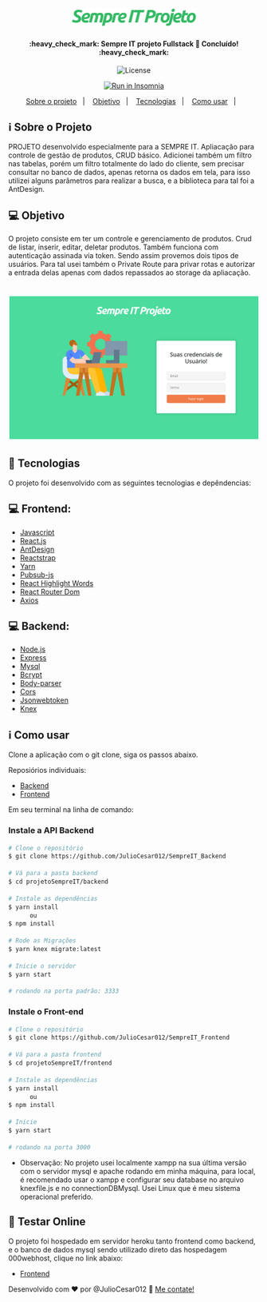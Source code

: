 <h1 align="center">
    <img alt="SempreIT" title="#SempreIT" src="./screenshots/logo.png" width="250px" />
</h1>

<h4 align="center">
	:heavy_check_mark:  Sempre IT projeto Fullstack 🚀 Concluído! :heavy_check_mark:
</h4>
<p align="center">
  <img alt="License" src="https://img.shields.io/badge/license-MIT-brightgreen">
</p>

<p align="center">
<a href="https://insomnia.rest/run/?label=NLW%201.0%20-%20Ecoleta&uri=https%3A%2F%2Fraw.githubusercontent.com%2FDanielObara%2FNLW-1.0%2Fmaster%2Fbackend%2FInsomnia.json" target="_blank"><img src="https://insomnia.rest/images/run.svg" alt="Run in Insomnia"></a>
</p>
<p align="center">
  <a href="#-sobre-o-projeto">Sobre o projeto</a>&nbsp;&nbsp;&nbsp;|&nbsp;&nbsp;&nbsp;
  <a href="#-objetivo">Objetivo</a>&nbsp;&nbsp;&nbsp;|&nbsp;&nbsp;&nbsp;
  <a href="#tecnologias">Tecnologias</a>&nbsp;&nbsp;&nbsp;|&nbsp;&nbsp;&nbsp;
  <a href="#-como-usar">Como usar</a>&nbsp;&nbsp;&nbsp;|&nbsp;&nbsp;&nbsp;
</p>

## :information_source: Sobre o Projeto

PROJETO desenvolvido especialmente para a SEMPRE IT. Apliacação para controle de gestão de produtos, CRUD básico. Adicionei também um filtro nas tabelas, porém um filtro totalmente do lado do cliente, sem precisar consultar no banco de dados, apenas retorna os dados em tela, para isso utilizei alguns parâmetros para realizar a busca, e a biblioteca para tal foi a AntDesign.

## 💻 Objetivo

O projeto consiste em ter um controle e gerenciamento de produtos. Crud de listar, inserir, editar, deletar produtos. Também funciona com autenticação assinada via token. Sendo assim provemos dois tipos de usuários. Para tal usei também o Private Route para privar rotas e autorizar a entrada delas apenas com dados repassados ao storage da apliacação.

<h1 align="center">
    <img alt="Example" title="Example" src="./screenshots/telaInicial.png" width="500px" />
</h1>

## :rocket: Tecnologias

O projeto foi desenvolvido com as seguintes tecnologias e depêndencias:

## :computer: Frontend:

- [Javascript][javascript]
- [React.js][reactjs]
- [AntDesign][antdesign]
- [Reactstrap][reactstrap]
- [Yarn][yarn]
- [Pubsub-js][pubsub-js]
- [React Highlight Words][react-highlight-words]
- [React Router Dom][react-router-dom]
- [Axios][axios]

## :computer: Backend:

- [Node.js][nodejs]
- [Express][nodejs]
- [Mysql][nodejs]
- [Bcrypt][nodejs]
- [Body-parser][nodejs]
- [Cors][nodejs]
- [Jsonwebtoken][nodejs]
- [Knex][nodejs]

## :information_source: Como usar

Clone a aplicação com o git clone, siga os passos abaixo.

Reposiórios individuais:

- [Backend][backend_github]
- [Frontend][frontend_github]

Em seu terminal na linha de comando:

### Instale a API Backend

```bash
# Clone o repositório
$ git clone https://github.com/JulioCesar012/SempreIT_Backend

# Vá para a pasta backend
$ cd projetoSempreIT/backend

# Instale as dependências
$ yarn install
      ou
$ npm install

# Rode as Migrações
$ yarn knex migrate:latest

# Inicie o servidor
$ yarn start

# rodando na porta padrão: 3333
```

### Instale o Front-end

```bash
# Clone o repositório
$ git clone https://github.com/JulioCesar012/SempreIT_Frontend

# Vá para a pasta frontend
$ cd projetoSempreIT/frontend

# Instale as dependências
$ yarn install
      ou
$ npm install

# Inicie
$ yarn start

# rodando na porta 3000
```

- Observação: No projeto usei localmente xampp na sua última versão com o servidor mysql e apache rodando em minha máquina, para local, é recomendado usar o xampp e configurar seu database no arquivo knexfile.js e no connectionDBMysql. Usei Linux que é meu sistema operacional preferido.

## :rocket: Testar Online

O projeto foi hospedado em servidor heroku tanto frontend como backend, e o banco de dados mysql sendo utilizado direto das hospedagem 000webhost, clique no link abaixo:

- [Frontend][frontend]

Desenvolvido com ♥ por @JulioCesar012 :wave: [Me contate!](https://www.linkedin.com/in/julio-cesar-filho-759653171/)

[nodejs]: https://nodejs.org/
[javascript]: https://developer.mozilla.org/pt-BR/docs/Web/JavaScript
[reactjs]: https://reactjs.org
[antdesign]: https://ant.design/
[reactstrap]: https://reactstrap.github.io/
[yarn]: https://yarnpkg.com/
[pubsub-js]: https://www.npmjs.com/package/pubsub-js
[react-highlight-words]: https://www.npmjs.com/package/react-highlight-words
[react-router-dom]: https://reactrouter.com/web/guides/quick-start
[axios]: https://github.com/axios/axios
[express]: https://expressjs.com/pt-br/
[mysql]: https://www.mysql.com/
[bcrypt]: https://www.npmjs.com/package/bcryptjs
[body-parser]: https://www.npmjs.com/package/body-parser
[cors]: https://developer.mozilla.org/pt-BR/docs/Web/HTTP/Controle_Acesso_CORS
[jsonwebtoken]: https://jwt.io/
[knex]: http://knexjs.org/

[backend_github]: https://github.com/JulioCesar012/SempreIT_Backend
[frontend_github]: https://github.com/JulioCesar012/SempreIT_Frontend

[frontend]: https://github.com/axios/axios
